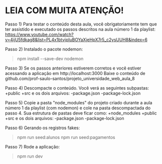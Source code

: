 LEIA COM MUITA ATENÇÃO! 
=======================

Passo 1)
Para testar o conteúdo desta aula, você obrigatoriamente tem que ter assistido e executado os passos descritos na  aula número 1 da playlist: 
https://www.youtube.com/watch?v=4ijU5fdkag8&list=PL4x1btvjpIuBOYaXjeHpX7r5_c2ysUUH8&index=6


Passo 2)
Instalado o pacote nodemon:
  > npm install --save-dev nodemon

Passo 3)
Se os passos anteriores estiverem corretos e você estiver acessando a aplicação em http://localhost:3000
Baixe o conteúdo de github.com/prof-saulo-santos/projeto_universidade_web_aula_8

Passo 4)
Descompacte o conteúdo. 
Você verá as seguintes subpastas:
  +public
  +src
e os dois arquivos:
  -package.json
  -package-lock.json

Passo 5)
Copie a pasta "node_modules" do projeto criado durante a aula número 1 da playlist (com nodemon) e cole na pasta descompactada do passo 4.
Sua estrutura de pastas deve ficar como:
  +node_modules
  +public
  +src
e os dois arquivos:
  -package.json
  -package-lock.json

Passo 6)
Gerando os registros fakes:
  > npm run seed:alunos
  > npm run seed:pagamentos

Passo 7)
Rode a aplicação:
  > npm run dev
